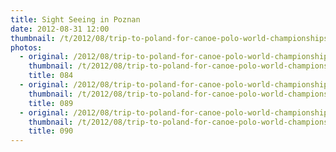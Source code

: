 ```yaml
---
title: Sight Seeing in Poznan 
date: 2012-08-31 12:00
thumbnail: /t/2012/08/trip-to-poland-for-canoe-polo-world-championships/poznan/084.jpg
photos:
  - original: /2012/08/trip-to-poland-for-canoe-polo-world-championships/poznan/084.jpg
    thumbnail: /t/2012/08/trip-to-poland-for-canoe-polo-world-championships/poznan/084.jpg
    title: 084
  - original: /2012/08/trip-to-poland-for-canoe-polo-world-championships/poznan/089.jpg
    thumbnail: /t/2012/08/trip-to-poland-for-canoe-polo-world-championships/poznan/089.jpg
    title: 089
  - original: /2012/08/trip-to-poland-for-canoe-polo-world-championships/poznan/090.jpg
    thumbnail: /t/2012/08/trip-to-poland-for-canoe-polo-world-championships/poznan/090.jpg
    title: 090
---
```

